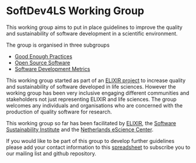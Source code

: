 # SoftDev4LS Working Group

This working group aims to put in place guidelines to improve the quality and sustainability of software development in a scientific environment.

The group is organised in three subgroups
* [Good Enough Practices](https://github.com/SoftDev4LS/good-enough-practices)
* [Open Source Software](https://github.com/SoftDev4LS/open-source-software)
* [Software Development Metrics](https://github.com/SoftDev4LS/software-development-metrics)

This working group started as part of an [ELIXIR project](https://docs.google.com/document/d/1hA0c9ASHEF990ksXtXumjcpsLyuPuXFl2mNS61zHdvg/edit?usp=sharing) to increase quality and sustainability of software developed in life sciences. However the working group has been very inclusive engaging different communities and stakeholders not just representing ELIXIR and life sciences. The group welcomes any individuals and organisations who are concerned with the production of quality software for research.

This working group so far has been facilitated by [ELIXIR](http://www.elixir-europe.org/), the [Software Sustainability Institute](http://www.software.ac.uk/) and the [Netherlands eScience Center](https://www.esciencecenter.nl/).

If you would like to be part of this group to develop further guidelines please add your contact information to this [spreadsheet](https://docs.google.com/spreadsheets/d/1JyFX5q2CQU7gzTuXrHrxKWYthnE9YcNWmu-qtB-nNxc/edit?usp=sharing) to subscribe you to our mailing list and github repository.


